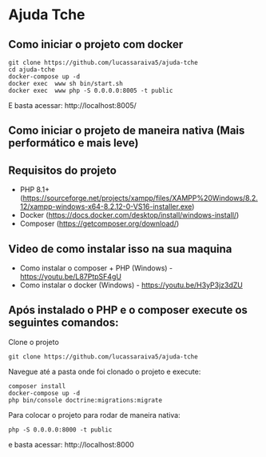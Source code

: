 # Ajuda Tche

## Como iniciar o projeto com docker

```
git clone https://github.com/lucassaraiva5/ajuda-tche
cd ajuda-tche
docker-compose up -d
docker exec  www sh bin/start.sh
docker exec  www php -S 0.0.0.0:8005 -t public
```

E basta acessar:
http://localhost:8005/


## Como iniciar o projeto de maneira nativa (Mais performático e mais leve)

## Requisitos do projeto
- PHP 8.1+ (https://sourceforge.net/projects/xampp/files/XAMPP%20Windows/8.2.12/xampp-windows-x64-8.2.12-0-VS16-installer.exe)
- Docker (https://docs.docker.com/desktop/install/windows-install/)
- Composer (https://getcomposer.org/download/)

## Video de como instalar isso na sua maquina
- Como instalar o composer + PHP (Windows) - https://youtu.be/L87PtpSF4gU
- Como instalar o docker (Windows) - https://youtu.be/H3yP3jz3dZU

## Após instalado o PHP e o composer execute os seguintes comandos:

Clone o projeto
```
git clone https://github.com/lucassaraiva5/ajuda-tche
```

Navegue até a pasta onde foi clonado o projeto e execute:

```
composer install
docker-compose up -d
php bin/console doctrine:migrations:migrate
```

Para colocar o projeto para rodar de maneira nativa:

```
php -S 0.0.0.0:8000 -t public
```
e basta acessar: http://localhost:8000